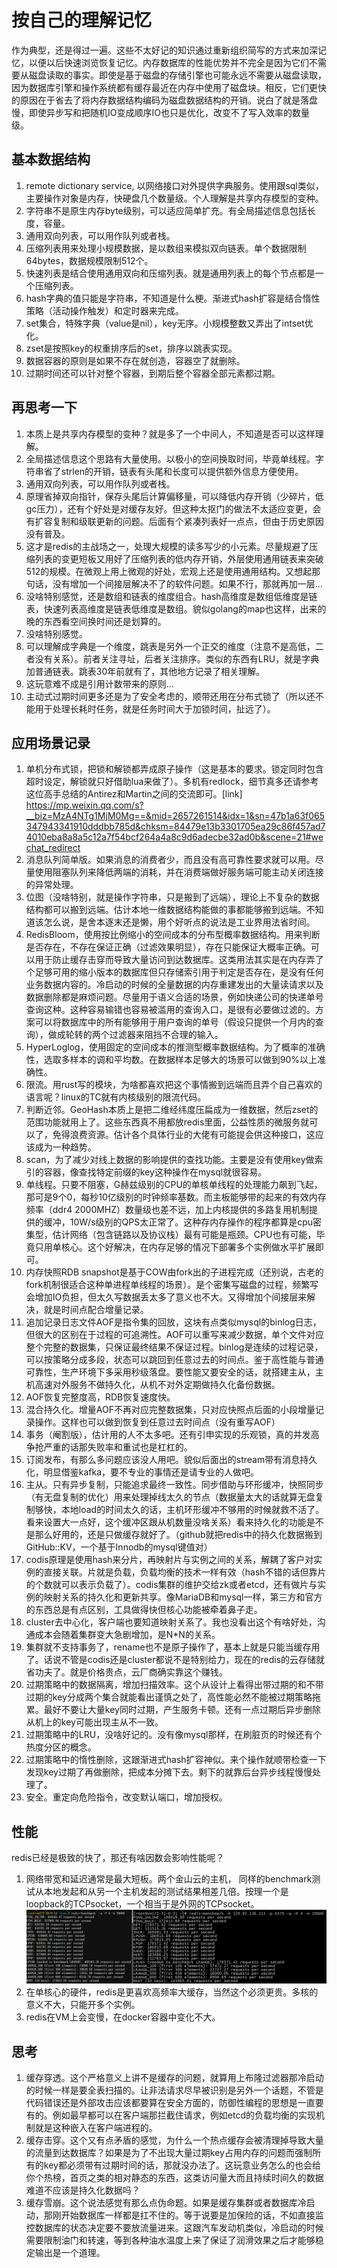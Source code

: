 # 按自己的理解记忆

作为典型，还是得过一遍。这些不太好记的知识通过重新组织简写的方式来加深记忆，以便以后快速浏览恢复记忆。内存数据库的性能优势并不完全是因为它们不需要从磁盘读取的事实。即使是基于磁盘的存储引擎也可能永远不需要从磁盘读取，因为数据库引擎和操作系统都有缓存最近在内存中使用了磁盘块。相反，它们更快的原因在于省去了将内存数据结构编码为磁盘数据结构的开销。说白了就是落盘慢，即使异步写和把随机IO变成顺序IO也只是优化，改变不了写入效率的数量级。

## 基本数据结构

1. remote dictionary service, 以网络接口对外提供字典服务。使用跟sql类似，主要操作对象是内存，快硬盘几个数量级。个人理解是共享内存模型的变种。
2. 字符串不是原生内存byte级别，可以适应简单扩充。有全局描述信息包括长度，容量。
3. 通用双向列表，可以用作队列或者栈。
4. 压缩列表用来处理小规模数据，是以数组来模拟双向链表。单个数据限制64bytes，数据规模限制512个。
5. 快速列表是结合使用通用双向和压缩列表。就是通用列表上的每个节点都是一个压缩列表。
6. hash字典的值只能是字符串，不知道是什么梗。渐进式hash扩容是结合惰性策略（活动操作触发）和定时器来完成。
7. set集合，特殊字典（value是nil），key无序。小规模整数又弄出了intset优化。
8. zset是按照key的权重排序后的set，排序以跳表实现。
9. 数据容器的原则是如果不存在就创造，容器空了就删除。
10. 过期时间还可以针对整个容器，到期后整个容器全部元素都过期。

## 再思考一下

1. 本质上是共享内存模型的变种？就是多了一个中间人，不知道是否可以这样理解。
2. 全局描述信息这个思路有大量使用。以极小的空间换取时间，毕竟单线程。字符串省了strlen的开销，链表有头尾和长度可以提供额外信息方便使用。
3. 通用双向列表，可以用作队列或者栈。
4. 原理省掉双向指针，保存头尾后计算偏移量，可以降低内存开销（少碎片，低gc压力），还有个好处是对缓存友好。但这种太抠门的做法不太适应变更，会有扩容复制和级联更新的问题。后面有个紧凑列表好一点点，但由于历史原因没有普及。
5. 这才是redis的主战场之一，处理大规模的读多写少的小元素。尽量规避了压缩列表的变更短板又用好了压缩列表的低内存开销，外层使用通用链表来突破512的规模。在微观上用上微观的好处，宏观上还是使用通用结构。又想起那句话，没有增加一个间接层解决不了的软件问题。如果不行，那就再加一层...
6. 没啥特别感觉，还是数组和链表的维度组合。hash高维度是数组低维度是链表，快速列表高维度是链表低维度是数组。貌似golang的map也这样，出来的晚的东西看空间换时间还是划算的。
7. 没啥特别感觉。
8. 可以理解成字典是一个维度，跳表是另外一个正交的维度（注意不是高低，二者没有关系）。前者关注寻址，后者关注排序。类似的东西有LRU，就是字典加普通链表。跳表30年前就有了，其他地方记录了相关理解。
9. 这玩意难不成是引用计数带来的原则...
10. 主动式过期时间更多还是为了安全考虑的，顺带还用在分布式锁了（所以还不能用于处理长耗时任务，就是任务时间大于加锁时间，扯远了）。

## 应用场景记录

1. 单机分布式锁，把锁和解锁都弄成原子操作（这是基本的要求。锁定同时包含超时设定，解锁就只好借助lua来做了）。多机有redlock，细节真多还请参考这位高手总结的Antirez和Martin之间的交流即可。[link] https://mp.weixin.qq.com/s?__biz=MzA4NTg1MjM0Mg==&mid=2657261514&idx=1&sn=47b1a63f065347943341910dddbb785d&chksm=84479e13b3301705ea29c86f457ad74010eba8a8a5c12a7f54bcf264a4a8c9d6adecbe32ad0b&scene=21#wechat_redirect
2. 消息队列简单版。如果消息的消费者少，而且没有高可靠性要求就可以用。尽量使用阻塞队列来降低两端的消耗，并在消费端做好服务端可能主动关闭连接的异常处理。
3. 位图（没啥特别，就是操作字符串，只是搬到了远端），理论上不复杂的数据结构都可以搬到远端。估计本地一维数据结构能做的事都能够搬到远端。不知道该怎么说，是舍本逐末还是懒，用个好听点的说法是工业界用法省时间。
4. RedisBloom，使用按比例缩小的空间成本的分布型概率数据结构。用来判断是否存在，不存在保证正确（过滤效果明显），存在只能保证大概率正确。可以用于防止缓存击穿而导致大量访问到达数据库。这类用法其实是在内存弄了个足够可用的缩小版本的数据库但只存储索引用于判定是否存在，是没有任何业务数据内容的。冷启动的时候的全量数据的内存重建发出的大量读请求以及数据删除都是麻烦问题。尽量用于语义合适的场景，例如快递公司的快递单号查询这种。这种容易输错也容易被滥用的查询入口，是很有必要做过滤的。方案可以将数据库中的所有能够用于用户查询的单号（假设只提供一个月内的查询），做成轮转的两个过滤器来阻挡不合理的输入。
5. HyperLoglog，使用固定的空间成本的推测型概率数据结构。为了概率的准确性，选取多样本的调和平均数。在数据样本足够大的场景可以做到90%以上准确性。
6. 限流。用rust写的模块，为啥都喜欢把这个事情搬到远端而且弄个自己喜欢的语言呢？linux的TC就有内核级别的限流代码。
7. 判断近邻。GeoHash本质上是把二维经纬度压扁成为一维数据，然后zset的范围功能就用上了。这些东西真不用都放redis里面，公益性质的微服务就可以了，免得浪费资源。估计各个具体行业的大佬有可能提会供这种接口，这应该成为一种趋势。
8. scan，为了减少对线上数据的影响提供的查找功能。主要是没有使用key做索引的容器，像查找特定前缀的key这种操作在mysql就很容易。
9. 单线程。只要不阻塞，G赫兹级别的CPU的单核单线程的处理能力飙到飞起，那可是9个0，每秒10亿级别的时钟频率基数。而主板能够带的起来的有效内存频率（ddr4 2000MHZ）数量级也差不远，加上内核提供的多路复用机制提供的缓冲，10W/s级别的QPS太正常了。这种存内存操作的程序都算是cpu密集型，估计网络（包含链路以及协议栈）最有可能是瓶颈。CPU也有可能，毕竟只用单核心。这个好解决，在内存足够的情况下部署多个实例做水平扩展即可。
10. 内存快照RDB snapshot是基于COW由fork出的子进程完成（还别说，古老的fork机制很适合这种单进程单线程的场景）。是个密集写磁盘的过程，频繁写会增加IO负担，但太久写数据丢太多了意义也不大。又得增加个间接层来解决，就是时间点配合增量记录。
11. 追加记录日志文件AOF是指令集的回放，这块有点类似mysql的binlog日志，但很大的区别在于过程的可追溯性。AOF可以重写来减少数据，单个文件对应整个完整的数据集，只保证最终结果不保证过程。binlog是连续的过程记录，可以按策略分成多段，状态可以跳回到任意过去的时间点。鉴于高性能与普通可靠性，生产环境下多采用秒级落盘。要性能又要安全的话，就搭建主从，主机高速对外服务不做持久化，从机不对外定期做持久化备份数据。
12. AOF恢复完整度高，RDB恢复速度快。
13. 混合持久化。增量AOF不再对应完整数据集，只对应快照点后面的小段增量记录操作。这样也可以做到恢复到任意过去时间点（没有重写AOF）
14. 事务（阉割版），估计用的人不太多吧。还有引申实现的乐观锁，真的并发高争抢严重的话那失败率和重试也是杠杠的。
15. 订阅发布，有那么多问题应该没人用吧。貌似后面出的stream带有消息持久化，明显借鉴kafka，要不专业的事情还是请专业的人做吧。
16. 主从。只有异步复制，只能追求最终一致性。同步借助与环形缓冲，快照同步（有无盘复制的优化）用来处理掉线太久的节点（数据量太大的话就算无盘复制够快，本地load的时间太久的话，主机环形缓冲不够用的时候就救不活了。看来设置大一点好，这个缓冲区跟从机数量没啥关系）看来持久化的功能是不是那么好用的，还是只做缓存就好了。（github就把redis中的持久化数据搬到GitHub::KV，一个基于Innodb的mysql键值对）
17. codis原理是使用hash来分片，再映射片与实例之间的关系，解耦了客户对实例的直接关联。片就是负载，负载均衡的技术一样有效（hash不错的话但靠片的个数就可以表示负载了）。codis集群的维护交给zk或者etcd，还有做片与实例的映射关系的持久化和更新共享。像MariaDB和mysql一样，第三方和官方的东西总是有点区别，工具做得快但核心功能被牵着鼻子走。
18. cluster去中心化，客户端也要知道映射关系了。我也没看出这个有啥好处，沟通成本会随着集群变大急剧增加，是N*N的关系。
19. 集群就不支持事务了，rename也不是原子操作了，基本上就是只能当缓存用了。话说不管是codis还是cluster都说不是特别给力，现在的redis的云存储就省功夫了。就是价格贵点，云厂商确实靠这个赚钱。
20. 过期策略中的数据隔离，增加扫描效率。这个从设计上看得出带过期的和不带过期的key分成两个集合就能看出谨慎之处了，高性能必然不能被过期策略拖累。最好不要让大量key同时过期，产生服务卡顿。还有一点过期后异步删除从机上的key可能出现主从不一致。
21. 过期策略中的LRU，没啥好记的。没有像mysql那样，在刷脏页的时候还有个热度分区的概念。
22. 过期策略中的惰性删除，这跟渐进式hash扩容神似。来个操作就顺带检查一下发现key过期了再做删除，把成本分摊下去。剩下的就靠后台异步线程慢慢处理了。
23. 安全。重定向危险指令，改变默认端口，增加授权。

## 性能

redis已经是极致的快了，那还有啥因数会影响性能呢？

1. 网络带宽和延迟通常是最大短板。两个金山云的主机， 同样的benchmark测试从本地发起和从另一个主机发起的测试结果相差几倍。按理一个是loopback的TCPsocket，一个相当于是外网的TCPsocket。![redis_benchmark](https://github.com/lichongsw/thinking/blob/master/images/redis_benchmark.png)
2. 在单核心的硬件，redis是更喜欢高频率大缓存，当然这个必须更贵。多核的意义不大，只能开多个实例。
3. redis在VM上会变慢，在docker容器中变化不大。

## 思考

1. 缓存穿透。这个严格意义上讲不是缓存的问题，就算用上布隆过滤器那冷启动的时候一样是要全表扫描的。让非法请求尽早被识别是另外一个话题，不管是代码错误还是外部攻击应该都要算在安全方面的，防御性编程的思想是一直要有的。例如最早都可以在客户端那拦截住请求，例如etcd的负载均衡的实现机制就是这种嵌入在客户端进程的。
2. 缓存击穿。这个又有点矛盾的感觉，为什么一个热点缓存会被清理掉导致大量的流量到达数据库？如果是为了不出现大量过期key占用内存的问题而强制所有的key都必须带有过期时间的话，那就没办法了。这玩意业务怎么的也会给你个热榜，首页之类的相对静态的东西，这类访问量大而且持续时间久的数据难道不应该是持久化数据吗？
3. 缓存雪崩。这个说法感觉有那么点伪命题。如果是缓存集群或者数据库冷启动，那刚开始数据库一样都是扛不住的。等于说要是加保险的话，不如直接监控数据库的状态决定要不要放流量进来。这跟汽车发动机类似，冷启动的时候需要限制油门和转速，等到各种油水温度上来了保证了润滑效果之后才能够稳定输出是一个道理。
